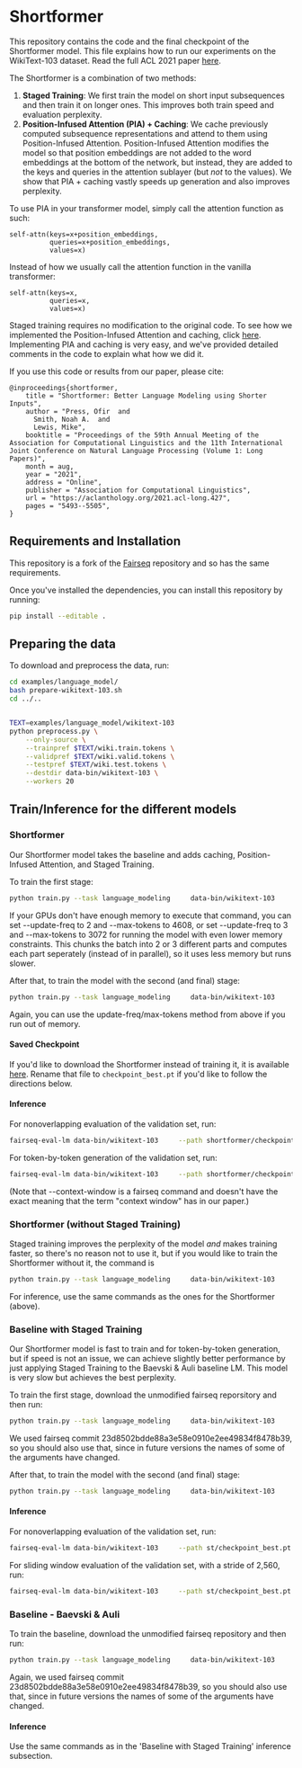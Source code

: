 # Shortformer

This repository contains the code and the final checkpoint of the Shortformer model. This file explains how to run our experiments on the WikiText-103 dataset. Read the full ACL 2021 paper [here](https://aclanthology.org/2021.acl-long.427.pdf). 

The Shortformer is a combination of two methods:
1. **Staged Training**: We first train the model on short input subsequences and then train it on longer ones. This improves both train speed and evaluation perplexity.
2. **Position-Infused Attention (PIA) + Caching**: We cache previously computed subsequence representations and attend to them using Position-Infused Attention. Position-Infused Attention modifies the model so that position embeddings are not added to the word embeddings at the bottom of the network, but instead, they are added to the keys and queries in the attention sublayer (but *not* to the values).
We show that PIA + caching vastly speeds up generation and also improves perplexity. 

To use PIA in your transformer model, simply call the attention function as such: 

```
self-attn(keys=x+position_embeddings, 
          queries=x+position_embeddings, 
          values=x) 
``` 
Instead of how we usually call the attention function in the vanilla transformer: 
```
self-attn(keys=x, 
          queries=x, 
          values=x)
``` 




Staged training requires no modification to the original code. To see how we implemented the Position-Infused Attention and caching, click [here](https://github.com/ofirpress/shortformer/commit/aa6786f84b788cbafd02e0914c57c99517a1a31c). 
Implementing PIA and caching is very easy, and we've provided detailed comments in the code to explain what how we did it. 

If you use this code or results from our paper, please cite:
```
@inproceedings{shortformer,
    title = "Shortformer: Better Language Modeling using Shorter Inputs",
    author = "Press, Ofir  and
      Smith, Noah A.  and
      Lewis, Mike",
    booktitle = "Proceedings of the 59th Annual Meeting of the Association for Computational Linguistics and the 11th International Joint Conference on Natural Language Processing (Volume 1: Long Papers)",
    month = aug,
    year = "2021",
    address = "Online",
    publisher = "Association for Computational Linguistics",
    url = "https://aclanthology.org/2021.acl-long.427",
    pages = "5493--5505",
}
```

## Requirements and Installation

This repository is a fork of the [Fairseq](https://github.com/pytorch/fairseq) repository and so has the same requirements. 

Once you've installed the dependencies, you can install this repository by running:

```bash
pip install --editable .
```

## Preparing the data

To download and preprocess the data, run:

```bash
cd examples/language_model/
bash prepare-wikitext-103.sh
cd ../..


TEXT=examples/language_model/wikitext-103
python preprocess.py \
    --only-source \
    --trainpref $TEXT/wiki.train.tokens \
    --validpref $TEXT/wiki.valid.tokens \
    --testpref $TEXT/wiki.test.tokens \
    --destdir data-bin/wikitext-103 \
    --workers 20
```

## Train/Inference for the different models

### Shortformer
Our Shortformer model takes the baseline and adds caching, Position-Infused Attention, and Staged Training.

To train the first stage:
```bash
python train.py --task language_modeling     data-bin/wikitext-103     --save-dir checkpoints128e100/     --arch transformer_lm_wiki103     --max-update 140100 --max-lr 1.0 --t-mult 2 --lr-period-updates 270000 --lr-scheduler cosine --lr-shrink 0.75     --warmup-updates 16000 --warmup-init-lr 1e-07 --min-lr 1e-09 --optimizer nag --lr 0.0001 --clip-norm 0.1     --criterion adaptive_loss --max-tokens 9216 --update-freq 1 --seed 1 --fp16     --sample-break-mode none --skip-invalid-size-inputs-valid-test --ddp-backend=no_c10d --tokens-per-sample 128 --max-tokens-valid 128 --tokens-from-prev 128 --curriculum 1000 --required-batch-size-multiple 1 --save-interval 100
```

If your GPUs don't have enough memory to execute that command, you can set --update-freq to 2 and --max-tokens to 4608, or set --update-freq to 3 and --max-tokens to 3072 for running the model with even lower memory constraints. This chunks the batch into 2 or 3 different parts and computes each part seperately (instead of in parallel), so it uses less memory but runs slower. 

After that, to train the model with the second (and final) stage:
```bash
python train.py --task language_modeling     data-bin/wikitext-103     --save-dir shortformer/ --restore-file checkpoints128e100/checkpoint100.pt     --arch transformer_lm_wiki103     --max-update 286000 --max-lr 1.0 --t-mult 2 --lr-period-updates 270000 --lr-scheduler cosine --lr-shrink 0.75     --warmup-updates 16000 --warmup-init-lr 1e-07 --min-lr 1e-09 --optimizer nag --lr 0.0001 --clip-norm 0.1     --criterion adaptive_loss --max-tokens 9216 --update-freq 1 --seed 1 --fp16     --sample-break-mode none --skip-invalid-size-inputs-valid-test --ddp-backend=no_c10d --tokens-per-sample 512 --max-tokens-valid 512 --tokens-from-prev 512 --curriculum 1000 --required-batch-size-multiple 1 --no-epoch-checkpoints
```

Again, you can use the update-freq/max-tokens method from above if you run out of memory. 

#### Saved Checkpoint
If you'd like to download the Shortformer instead of training it, it is available [here](https://dl.fbaipublicfiles.com/shortformer/wikitext103-shortformer.pt). 
Rename that file to ```checkpoint_best.pt``` if you'd like to follow the directions below.

#### Inference

For nonoverlapping evaluation of the validation set, run:
```bash
fairseq-eval-lm data-bin/wikitext-103     --path shortformer/checkpoint_best.pt  --sample-break-mode none --gen-subset valid   --max-sentences 1
```

For token-by-token generation of the validation set, run:

```bash
fairseq-eval-lm data-bin/wikitext-103     --path shortformer/checkpoint_best.pt  --sample-break-mode none --gen-subset valid   --max-sentences 1 --sliding-inf 1 --context-window 511 --max-tokens 512
```

(Note that --context-window is a fairseq command and doesn't have the exact meaning that the term "context window" has in our paper.)

### Shortformer (without Staged Training)
Staged training improves the perplexity of the model *and* makes training faster, so there's no reason not to use it, but if you would like to train the Shortformer without it, the command is

```bash
python train.py --task language_modeling     data-bin/wikitext-103     --save-dir shortformer-no-st/      --arch transformer_lm_wiki103     --max-update 286000 --max-lr 1.0 --t-mult 2 --lr-period-updates 270000 --lr-scheduler cosine --lr-shrink 0.75     --warmup-updates 16000 --warmup-init-lr 1e-07 --min-lr 1e-09 --optimizer nag --lr 0.0001 --clip-norm 0.1     --criterion adaptive_loss --max-tokens 9216 --update-freq 1 --seed 1 --fp16     --sample-break-mode none --skip-invalid-size-inputs-valid-test --ddp-backend=no_c10d --tokens-per-sample 512 --max-tokens-valid 512 --tokens-from-prev 512 --curriculum 1000 --required-batch-size-multiple 1 --no-epoch-checkpoints
```

For inference, use the same commands as the ones for the Shortformer (above).

### Baseline with Staged Training
Our Shortformer model is fast to train and for token-by-token generation, but if speed is not an issue, we can achieve slightly better performance by just applying Staged Training to the Baevski & Auli baseline LM. This model is very slow but achieves the best perplexity. 

To train the first stage, download the unmodified fairseq reporsitory and then run:
```bash
python train.py --task language_modeling     data-bin/wikitext-103     --save-dir checkpoints-st-128e50/     --arch transformer_lm_wiki103     --max-update 70050 --max-lr 1.0 --t-mult 2 --lr-period-updates 270000 --lr-scheduler cosine --lr-shrink 0.75     --warmup-updates 16000 --warmup-init-lr 1e-07 --min-lr 1e-09 --optimizer nag --lr 0.0001 --clip-norm 0.1     --criterion adaptive_loss --max-tokens 9216 --update-freq 1 --seed 1 --fp16     --sample-break-mode none --skip-invalid-size-inputs-valid-test --ddp-backend=no_c10d --tokens-per-sample 128  --required-batch-size-multiple 1 --save-interval 50
```

We used fairseq commit 23d8502bdde88a3e58e0910e2ee49834f8478b39, so you should also use that, since in future versions the names of some of the arguments have changed. 

After that, to train the model with the second (and final) stage:
```bash
python train.py --task language_modeling     data-bin/wikitext-103     --save-dir st/ --restore-file checkpoints-st-128e50/checkpoint50.pt     --arch transformer_lm_wiki103     --max-update 286000 --max-lr 1.0 --t-mult 2 --lr-period-updates 270000 --lr-scheduler cosine --lr-shrink 0.75     --warmup-updates 16000 --warmup-init-lr 1e-07 --min-lr 1e-09 --optimizer nag --lr 0.0001 --clip-norm 0.1     --criterion adaptive_loss --max-tokens 3072 --update-freq 3 --seed 1 --fp16     --sample-break-mode none --skip-invalid-size-inputs-valid-test --ddp-backend=no_c10d --tokens-per-sample 3072  --no-epoch-checkpoints
```

#### Inference

For nonoverlapping evaluation of the validation set, run:

```bash
fairseq-eval-lm data-bin/wikitext-103     --path st/checkpoint_best.pt  --sample-break-mode none --gen-subset valid   --max-sentences 1
```

For sliding window evaluation of the validation set, with a stride of 2,560, run:

```bash
fairseq-eval-lm data-bin/wikitext-103     --path st/checkpoint_best.pt  --sample-break-mode none --gen-subset valid   --max-sentences 1 --context-window 2560
```

### Baseline - Baevski & Auli

To train the baseline, download the unmodified fairseq repository and then run:
```bash
python train.py --task language_modeling     data-bin/wikitext-103     --save-dir baseline/  --arch transformer_lm_wiki103     --max-update 286000 --max-lr 1.0 --t-mult 2 --lr-period-updates 270000 --lr-scheduler cosine --lr-shrink 0.75     --warmup-updates 16000 --warmup-init-lr 1e-07 --min-lr 1e-09 --optimizer nag --lr 0.0001 --clip-norm 0.1     --criterion adaptive_loss --max-tokens 3072 --update-freq 3 --seed 1 --fp16     --sample-break-mode none --skip-invalid-size-inputs-valid-test --ddp-backend=no_c10d --tokens-per-sample 3072  --no-epoch-checkpoints
```

Again, we used fairseq commit 23d8502bdde88a3e58e0910e2ee49834f8478b39, so you should also use that, since in future versions the names of some of the arguments have changed. 

#### Inference
Use the same commands as in the 'Baseline with Staged Training' inference subsection. 
